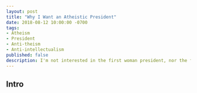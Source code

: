```yaml
---
layout: post
title: "Why I Want an Atheistic President"
date: 2018-08-12 10:00:00 -0700
tags: 
- Atheism
- President
- Anti-theism
- Anti-intellectualism
published: false
description: I'm not interested in the first woman president, nor the first gay, Asian, or tattooed president. The mark of a society that reveres instead of abhors intellectualism will be the election of an atheistic president.
---
```


## Intro
